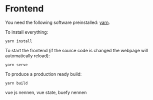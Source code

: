 # Frontend

You need the following software preinstalled: [yarn](https://yarnpkg.com/).

To install everything:

```
yarn install
```

To start the frontend (if the source code is changed the webpage will automatically reload):

```
yarn serve
```

To produce a production ready build:
```
yarn build
```


vue js nennen, vue state, buefy nennen
